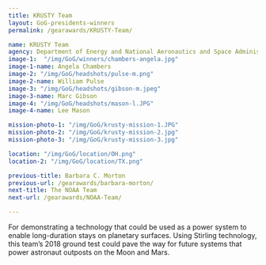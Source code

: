```yaml
---
title: KRUSTY Team
layout: GoG-presidents-winners
permalink: /gearawards/KRUSTY-Team/

name: KRUSTY Team
agency: Department of Energy and National Aeronautics and Space Administration
image-1:  "/img/GoG/winners/chambers-angela.jpg"
image-1-name: Angela Chambers
image-2: "/img/GoG/headshots/pulse-m.png"
image-2-name: William Pulse
image-3: "/img/GoG/headshots/gibson-m.jpeg"
image-3-name: Marc Gibson
image-4: "/img/GoG/headshots/mason-l.JPG"
image-4-name: Lee Mason

mission-photo-1: "/img/GoG/krusty-mission-1.JPG"
mission-photo-2: "/img/GoG/krusty-mission-2.jpg"
mission-photo-3: "/img/GoG/krusty-mission-3.jpg"

location: "/img/GoG/location/OH.png"
location-2: "/img/GoG/location/TX.png"

previous-title: Barbara C. Morton
previous-url: /gearawards/barbara-morton/
next-title: The NOAA Team
next-url: /gearawards/NOAA-Team/

---
```


For demonstrating a technology that could be used
as a power system to enable long-duration stays on
planetary surfaces. Using Stirling technology, this
team’s 2018 ground test could pave the way for
future systems that power astronaut outposts on the
Moon and Mars.
